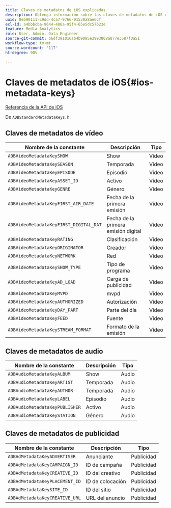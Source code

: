 ```yaml
---
title: Claves de metadatos de iOS explicadas
description: Obtenga información sobre las claves de metadatos de iOS disponibles.
uuid: 8eb90111-c9dd-4ca7-9766-91530a8ae6cf
exl-id: a4bbbcba-9644-486a-95f4-65e5dc57623e
feature: Media Analytics
role: User, Admin, Data Engineer
source-git-commit: b6df391016ab4b9095e3993808a877e3587f0a51
workflow-type: tm+mt
source-wordcount: '117'
ht-degree: 90%

---
```


# Claves de metadatos de iOS{#ios-metadata-keys}

[Referencia de la API de iOS](https://adobe-marketing-cloud.github.io/media-sdks/reference/ios/)

De `ADBStandardMetadataKeys.h`:

## Claves de metadatos de vídeo

| Nombre de la constante | Descripción | Tipo |
|---|---|---|
| `ADBVideoMetadataKeySHOW` | Show | Vídeo |
| `ADBVideoMetadataKeySEASON` | Temporada | Vídeo |
| `ADBVideoMetadataKeyEPISODE` | Episodio | Vídeo |
| `ADBVideoMetadataKeyASSET_ID` | Activo | Vídeo |
| `ADBVideoMetadataKeyGENRE` | Género | Vídeo |
| `ADBVideoMetadataKeyFIRST_AIR_DATE` | Fecha de la primera emisión | Vídeo |
| `ADBVideoMetadataKeyFIRST_DIGITAL_DAT` | Fecha de la primera emisión digital | Vídeo |
| `ADBVideoMetadataKeyRATING` | Clasificación | Vídeo |
| `ADBVideoMetadataKeyORIGINATOR` | Creador | Vídeo |
| `ADBVideoMetadataKeyNETWORK` | Red | Vídeo |
| `ADBVideoMetadataKeySHOW_TYPE` | Tipo de programa | Vídeo |
| `ADBVideoMetadataKeyAD_LOAD` | Carga de publicidad | Vídeo |
| `ADBVideoMetadataKeyMVPD` | mvpd | Vídeo |
| `ADBVideoMetadataKeyAUTHORIZED` | Autorización | Vídeo |
| `ADBVideoMetadataKeyDAY_PART` | Parte del día | Vídeo |
| `ADBVideoMetadataKeyFEED` | Fuente | Vídeo |
| `ADBVideoMetadataKeySTREAM_FORMAT` | Formato de la emisión | Vídeo |

## Claves de metadatos de audio

| Nombre de la constante | Descripción | Tipo |
|---|---|---|
| `ADBAudioMetadataKeyALBUM` | Show | Audio |
| `ADBAudioMetadataKeyARTIST` | Temporada | Audio |
| `ADBAudioMetadataKeyAUTHOR` | Temporada | Audio |
| `ADBAudioMetadataKeyLABEL` | Episodio | Audio |
| `ADBAudioMetadataKeyPUBLISHER` | Activo | Audio |
| `ADBAudioMetadataKeySTATION` | Género | Audio |

## Claves de metadatos de publicidad

| Nombre de la constante | Descripción | Tipo |
|---|---|---|
| `ADBAdMetadataKeyADVERTISER` | Anunciante | Publicidad |
| `ADBAdMetadataKeyCAMPAIGN_ID` | ID de campaña | Publicidad |
| `ADBAdMetadataKeyCREATIVE_ID` | ID del creativo | Publicidad |
| `ADBAdMetadataKeyPLACEMENT_ID` | ID de colocación | Publicidad |
| `ADBAdMetadataKeySITE_ID` | ID del sitio | Publicidad |
| `ADBAdMetadataKeyCREATIVE_URL` | URL del anuncio | Publicidad |
